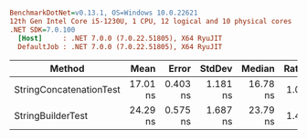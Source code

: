 ``` ini

BenchmarkDotNet=v0.13.1, OS=Windows 10.0.22621
12th Gen Intel Core i5-1230U, 1 CPU, 12 logical and 10 physical cores
.NET SDK=7.0.100
  [Host]     : .NET 7.0.0 (7.0.22.51805), X64 RyuJIT
  DefaultJob : .NET 7.0.0 (7.0.22.51805), X64 RyuJIT


```
|                  Method |     Mean |    Error |   StdDev |   Median | Ratio | RatioSD |
|------------------------ |---------:|---------:|---------:|---------:|------:|--------:|
| StringConcatenationTest | 17.01 ns | 0.403 ns | 1.181 ns | 16.78 ns |  1.00 |    0.00 |
|       StringBuilderTest | 24.29 ns | 0.575 ns | 1.687 ns | 23.79 ns |  1.43 |    0.14 |
